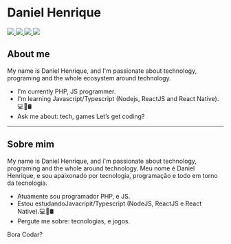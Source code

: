 # Daniel Henrique

<a href="https://www.linkedin.com/in/danielhsantos">
 <img src="https://img.shields.io/badge/Linkedin-blue?style=flat-square&logo=Linkedin" />
</a>

<a href="https://twitter.com/danielhsantos">
 <img src="https://img.shields.io/badge/Twitter-gray?style=flat-square&logo=twitter" />
</a>

<a href="https://www.instagram.com/danielhsantos">
 <img src="https://img.shields.io/badge/Instagram-red?style=flat-square&logo=instagram&logoColor=white" />
</a>

<a href="mailto:medanielsantos@gmail.com">
 <img src="https://img.shields.io/badge/-Email-c14438?style=flat-square&logo=Gmail&logoColor=white" />
</a>

## About me 

My name is Daniel Henrique, and I'm passionate about technology, programing and the whole ecosystem around technology.
- I'm currently PHP, JS programmer. 
- I'm learning Javascript/Typescript (Nodejs, ReactJS and React Native).💻📱🛢
- Ask me about: tech, games
Let’s get coding?

-----------------

## Sobre mim 

My name is Daniel Henrique, and i'm passionate about technology, programing and the whole around technology.
Meu nome é Daniel Henrique, e sou apaixonado por tecnologia, programação e todo em torno da tecnologia.
- Atuamente sou programador PHP, e JS.
- Estou estudandoJavacripit/Typescript (NodeJS, ReactJS e React Native).💻📱🛢
- Pergute me sobre: tecnologias, e jogos.

Bora Codar?
